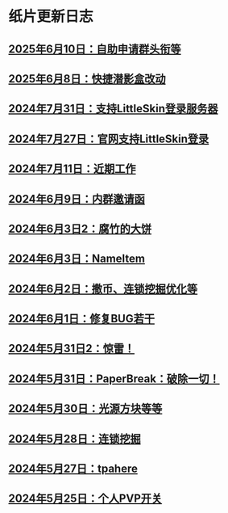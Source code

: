 
# 纸片更新日志

## [2025年6月10日：自助申请群头衔等](./20250610.md)

## [2025年6月8日：快捷潜影盒改动](./20250608)

## [2024年7月31日：支持LittleSkin登录服务器](./20240731)

## [2024年7月27日：官网支持LittleSkin登录](./20240727)

## [2024年7月11日：近期工作](./20240711)

## [2024年6月9日：内群邀请函](./20240609)

## [2024年6月3日2：腐竹的大饼](./20240603_2)

## [2024年6月3日：NameItem](./20240603)

## [2024年6月2日：撒币、连锁挖掘优化等](./20240602)

## [2024年6月1日：修复BUG若干](./20240601)

## [2024年5月31日2：惊雷！](./20240531_2)

## [2024年5月31日：PaperBreak：破除一切！](./20240531)

## [2024年5月30日：光源方块等等](./20240530)

## [2024年5月28日：连锁挖掘](./20240528)

## [2024年5月27日：tpahere](./20240527)

## [2024年5月25日：个人PVP开关](./20240525)